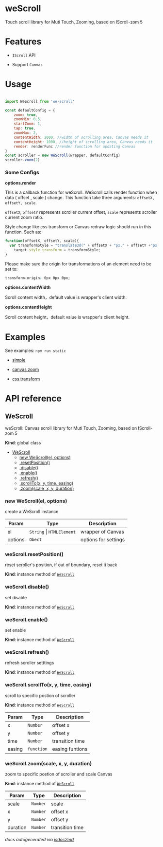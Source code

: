 # weScroll
Touch scroll library for Muti Touch, Zooming, based on IScroll-zom 5

# Features

- `IScroll` API

- Support `Canvas`

# Usage

```javascript

import WeScroll from 'we-scroll'

const defaultConfig = {
    zoom: true,
    zoomMin: 0.5,
    startZoom: 1,
    tap: true,
    zoomMax: 2,
    contentWidth: 2000, //width of scrolling area, Canvas needs it
    contentHeight: 1000, //height of scrolling area, Canvas needs it
    render: renderFunc //render function for updating Canvas
}
const scroller = new WeScroll(wrapper, defaultConfig)
scroller.zoom(2)

```
### Some Configs

**options.render**

This is a callback function for weScroll. WeScroll calls  render function when data ( offset , scale ) change. This function take three arguments: `offsetX, offsetY, scale`.

`offsetX`, `offsetY` represents scroller current offset, `scale` represents scroller current zoom ratio.

Style change like css transform or Canvas redraw logic should run in this function. Such as:

```javascript
function(offsetX, offsetY, scale){
  var transformStyle = "translate3d(" + offsetX + "px," + offsetY +"px, 0px) scale("+ scale +")";
    target.style.transform = transformStyle;
}
```
Please make sure the origin for transformations of an element need to be set to:

```css
transform-origin: 0px 0px 0px;
```

**options.contentWidth**

Scroll content width，default value is wrapper's client width.

**options.contentHeight**

Scroll content height，default value is wrapper's client height.

# Examples

See examples:
`npm run static`

* <a href="examples/index.html">simple</a>

* <a href="examples/canvas_zoom">canvas zoom</a>

* <a href="examples/css_transform.html">css transform</a>

# API reference

<a name="WeScroll"></a>

## WeScroll
weScroll: Canvas scroll library for Muti Touch, Zooming, based on IScroll-zom 5

**Kind**: global class

* [WeScroll](#WeScroll)
    * [new WeScroll(el, options)](#new_WeScroll_new)
    * [.resetPosition()](#WeScroll+resetPosition)
    * [.disable()](#WeScroll+disable)
    * [.enable()](#WeScroll+enable)
    * [.refresh()](#WeScroll+refresh)
    * [.scrollTo(x, y, time, easing)](#WeScroll+scrollTo)
    * [.zoom(scale, x, y, duration)](#WeScroll+zoom)

<a name="new_WeScroll_new"></a>

### new WeScroll(el, options)
create a WeScroll instance


| Param | Type | Description |
| --- | --- | --- |
| el | <code>String</code> \| <code>HTMLElement</code> | wrapper of Canvas |
| options | <code>Obect</code> | options for settings |

<a name="WeScroll+resetPosition"></a>

### weScroll.resetPosition()
reset scroller's position, if out of boundary, reset it back

**Kind**: instance method of [<code>WeScroll</code>](#WeScroll)
<a name="WeScroll+disable"></a>

### weScroll.disable()
set disable

**Kind**: instance method of [<code>WeScroll</code>](#WeScroll)
<a name="WeScroll+enable"></a>

### weScroll.enable()
set enable

**Kind**: instance method of [<code>WeScroll</code>](#WeScroll)
<a name="WeScroll+refresh"></a>

### weScroll.refresh()
refresh scroller setttings

**Kind**: instance method of [<code>WeScroll</code>](#WeScroll)
<a name="WeScroll+scrollTo"></a>

### weScroll.scrollTo(x, y, time, easing)
scroll to specific postion of scroller

**Kind**: instance method of [<code>WeScroll</code>](#WeScroll)

| Param | Type | Description |
| --- | --- | --- |
| x | <code>Number</code> | offset x |
| y | <code>Number</code> | offset y |
| time | <code>Number</code> | transition time |
| easing | <code>function</code> | easing funtions |

<a name="WeScroll+zoom"></a>

### weScroll.zoom(scale, x, y, duration)
zoom to specific postion of scroller and scale Canvas

**Kind**: instance method of [<code>WeScroll</code>](#WeScroll)

| Param | Type | Description |
| --- | --- | --- |
| scale | <code>Number</code> | scale |
| x | <code>Number</code> | offset x |
| y | <code>Number</code> | offset y |
| duration | <code>Number</code> | transition time |


*docs autogenerated via [jsdoc2md](https://github.com/jsdoc2md/jsdoc-to-markdown)*
